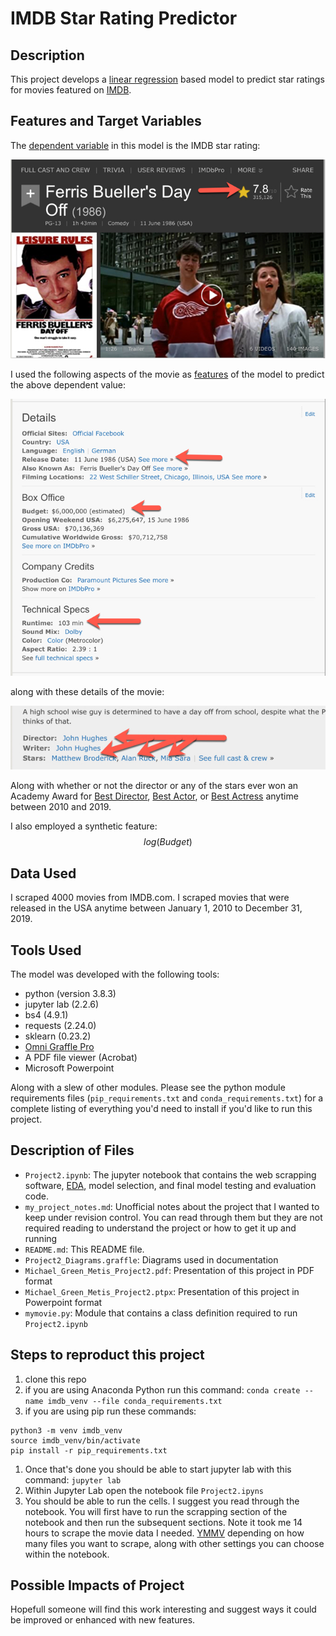 # IMDB Star Rating Predictor

## Description

This project develops a [linear regression](https://en.wikipedia.org/wiki/Linear_regression) based model to predict star ratings for movies featured on [IMDB](imdb.com).



## Features and Target Variables

The [dependent variable](https://en.wikipedia.org/wiki/Dependent_and_independent_variables) in this model is the IMDB star rating:

![Example Star Rating](./ferris_stars.jpg)

I used the following aspects of the movie as [features](https://en.wikipedia.org/wiki/Feature_(machine_learning)) of the model to predict the above dependent value:

![some details](./ferris_details.jpg)

along with these details of the movie:

![more details](./director_staring_cast.jpg)

Along with whether or not the director or any of the stars ever won an Academy Award for [Best Director](https://en.wikipedia.org/wiki/Academy_Award_for_Best_Director), [Best Actor](https://en.wikipedia.org/wiki/Academy_Award_for_Best_Actor), or [Best Actress](https://en.wikipedia.org/wiki/Academy_Award_for_Best_Actress) anytime between 2010 and 2019.

I also employed a synthetic feature: $$log(Budget)$$

## Data Used

I scraped 4000 movies from IMDB.com. I scraped movies that were released in the USA anytime between January 1, 2010 to December 31, 2019.

## Tools Used

The model was developed with the following tools:

* python (version 3.8.3)
* jupyter lab (2.2.6)
* bs4 (4.9.1)
* requests (2.24.0)
* sklearn (0.23.2)
* [Omni Graffle Pro](https://www.omnigroup.com/omnigraffle)
* A PDF file viewer (Acrobat)
* Microsoft Powerpoint


Along with a slew of other modules. Please see the python module requirements files (`pip_requirements.txt` and `conda_requirements.txt`) for a complete listing of everything you'd need to install if you'd like to run this project.

## Description of Files

* `Project2.ipynb`: The jupyter notebook that contains the web scrapping software, [EDA](https://en.wikipedia.org/wiki/Exploratory_data_analysis), model selection, and final model testing and evaluation code.
* `my_project_notes.md`: Unofficial notes about the project that I wanted to keep under revision control. You can read through them but they are not required reading to understand the project or how to get it up and running
* `README.md`: This README file.
* `Project2_Diagrams.graffle`: Diagrams used in documentation
* `Michael_Green_Metis_Project2.pdf`: Presentation of this project in PDF format
* `Michael_Green_Metis_Project2.ptpx`: Presentation of this project in Powerpoint format
* `mymovie.py`: Module that contains a class definition required to run `Project2.ipynb`

## Steps to reproduct this project

1. clone this repo
1. if you are using Anaconda Python run this command: `conda create --name imdb_venv --file conda_requirements.txt`
1. if you are using pip run these commands:
```
python3 -m venv imdb_venv 
source imdb_venv/bin/activate
pip install -r pip_requirements.txt
``` 
1. Once that's done you should be able to start jupyter lab with this command: `jupyter lab`
1. Within Jupyter Lab open the notebook file `Project2.ipyns`
1. You should be able to run the cells. I suggest you read through the notebook. You will first have to run the scrapping section of the notebook and then run the subsequent sections. Note it took me 14 hours to scrape the movie data I needed. [YMMV](https://www.allacronyms.com/YMMV/Your_Mileage_May_Vary) depending on how many files you want to scrape, along with other settings you can choose within the notebook.




## Possible Impacts of Project

Hopefull someone will find this work interesting and suggest ways it could be improved or enhanced with new features.